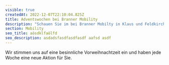 ```yaml
---
visible: true
createdAt: 2022-12-07T22:10:04.825Z
title: Adventswochen bei Branner Mobility
description: "Schauen Sie im bei Branner Mobilty in Klaus und Feldkirch vorbei. "
section: Mobility
seo_title: aösdklfaölfd
seo_description: asdadsfasdfasdfasdf aafsd asdf
---
```

W﻿ir stimmen uns auf eine besinnliche Vorweihnachtzeit ein und haben jede Woche eine neue Aktion für Sie.